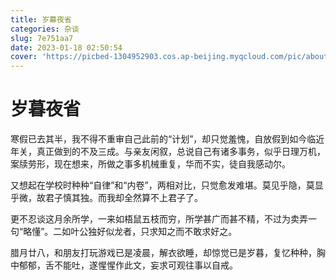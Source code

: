 ```yaml
---
title: 岁幕夜省
categories: 杂谈
slug: 7e751aa7
date: 2023-01-18 02:50:54
cover: 'https://picbed-1304952903.cos.ap-beijing.myqcloud.com/pic/about/myself.jpg'
---
```

# 岁暮夜省

寒假已去其半，我不得不重审自己此前的“计划”，却只觉羞愧，自放假到如今临近年关，真正做到的不及三成。与亲友闲叙，总说自己有诸多事务，似乎日理万机，案牍劳形，现在想来，所做之事多机械重复，华而不实，徒自我感动尔。

又想起在学校时种种“自律”和“内卷”，两相对比，只觉愈发难堪。莫见乎隐，莫显乎微，故君子慎其独。而我却全然算不上君子了。

更不忍谈这月余所学，一来如梧鼠五枝而穷，所学甚广而甚不精，不过为卖弄一句“略懂”。二如叶公独好似龙者，只求知之而不敢求好之。

腊月廿八，和朋友打玩游戏已是凌晨，解衣欲睡，却惊觉已是岁暮，复忆种种，胸中郁郁，舌不能吐，遂惺惺作此文，妄求可观往事以自戒。